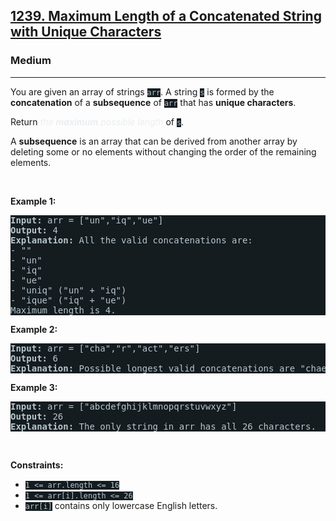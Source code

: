 <h2><a href="https://leetcode.com/problems/maximum-length-of-a-concatenated-string-with-unique-characters/">1239. Maximum Length of a Concatenated String with Unique Characters</a></h2><h3>Medium</h3><hr><div><p>You are given an array of strings <code style="background-color: rgb(20, 28, 32) !important; color: rgb(183, 198, 206) !important;">arr</code>. A string <code style="background-color: rgb(20, 28, 32) !important; color: rgb(183, 198, 206) !important;">s</code> is formed by the <strong>concatenation</strong> of a <strong>subsequence</strong> of <code style="background-color: rgb(20, 28, 32) !important; color: rgb(183, 198, 206) !important;">arr</code> that has <strong>unique characters</strong>.</p>

<p>Return <em style="color: rgb(234, 238, 241) !important;">the <strong>maximum</strong> possible length</em> of <code style="background-color: rgb(20, 28, 32) !important; color: rgb(183, 198, 206) !important;">s</code>.</p>

<p>A <strong>subsequence</strong> is an array that can be derived from another array by deleting some or no elements without changing the order of the remaining elements.</p>

<p>&nbsp;</p>
<p><strong class="example">Example 1:</strong></p>

<pre style="background-color: rgb(20, 28, 32) !important; color: rgb(183, 198, 206) !important;"><strong>Input:</strong> arr = ["un","iq","ue"]
<strong>Output:</strong> 4
<strong>Explanation:</strong> All the valid concatenations are:
- ""
- "un"
- "iq"
- "ue"
- "uniq" ("un" + "iq")
- "ique" ("iq" + "ue")
Maximum length is 4.
</pre>

<p><strong class="example">Example 2:</strong></p>

<pre style="background-color: rgb(20, 28, 32) !important; color: rgb(183, 198, 206) !important;"><strong>Input:</strong> arr = ["cha","r","act","ers"]
<strong>Output:</strong> 6
<strong>Explanation:</strong> Possible longest valid concatenations are "chaers" ("cha" + "ers") and "acters" ("act" + "ers").
</pre>

<p><strong class="example">Example 3:</strong></p>

<pre style="background-color: rgb(20, 28, 32) !important; color: rgb(183, 198, 206) !important;"><strong>Input:</strong> arr = ["abcdefghijklmnopqrstuvwxyz"]
<strong>Output:</strong> 26
<strong>Explanation:</strong> The only string in arr has all 26 characters.
</pre>

<p>&nbsp;</p>
<p><strong>Constraints:</strong></p>

<ul>
	<li><code style="background-color: rgb(20, 28, 32) !important; color: rgb(183, 198, 206) !important;">1 &lt;= arr.length &lt;= 16</code></li>
	<li><code style="background-color: rgb(20, 28, 32) !important; color: rgb(183, 198, 206) !important;">1 &lt;= arr[i].length &lt;= 26</code></li>
	<li><code style="background-color: rgb(20, 28, 32) !important; color: rgb(183, 198, 206) !important;">arr[i]</code> contains only lowercase English letters.</li>
</ul>
</div>